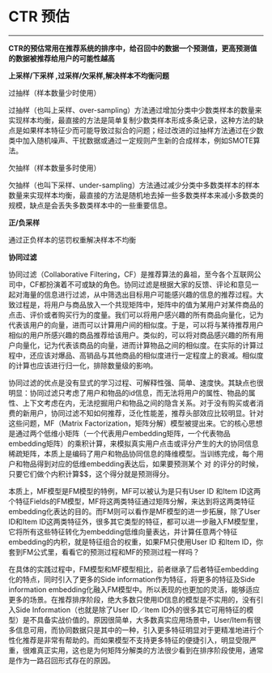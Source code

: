 # CTR 预估
***

**CTR的预估常用在推荐系统的排序中，给召回中的数据一个预测值，更高预测值的数据被推荐给用户的可能性越高**

**上采样/下采样 ,过采样/欠采样,解决样本不均衡问题**

过抽样（样本数量少时使用）

过抽样（也叫上采样、over-sampling）方法通过增加分类中少数类样本的数量来实现样本均衡，最直接的方法是简单复制少数类样本形成多条记录，这种方法的缺点是如果样本特征少而可能导致过拟合的问题；经过改进的过抽样方法通过在少数类中加入随机噪声、干扰数据或通过一定规则产生新的合成样本，例如SMOTE算法。

欠抽样（样本数量多时使用）

欠抽样（也叫下采样、under-sampling）方法通过减少分类中多数类样本的样本数量来实现样本均衡，最直接的方法是随机地去掉一些多数类样本来减小多数类的规模，缺点是会丢失多数类样本中的一些重要信息。

**正/负采样**

通过正负样本的惩罚权重解决样本不均衡

**协同过滤**

协同过滤（Collaborative Filtering，CF）是推荐算法的鼻祖，至今各个互联网公司中，CF都扮演着不可或缺的角色。协同过滤是根据大家的反馈、评论和意见一起对海量的信息进行过滤，从中筛选出目标用户可能感兴趣的信息的推荐过程。大致过程是，将用户与商品放入一个共现矩阵中，矩阵中的值为某用户对某件商品的点击、评价或者购买行为的度量。我们可以将用户感兴趣的所有商品向量化，记为代表该用户的向量，进而可以计算用户间的相似度。于是，可以将与某待推荐用户相似的用户所感兴趣的商品推荐给该用户。类似的，可以将对商品感兴趣的所有用户向量化，记为代表该商品的向量，进而计算物品之间的相似度。在实际的计算过程中，还应该对爆品、高销品与其他商品的相似度进行一定程度上的衰减。相似度的计算也应该进行归一化，排除数量级的影响。

协同过滤的优点是没有显式的学习过程、可解释性强、简单、速度快。其缺点也很明显：协同过滤只考虑了用户和物品的id信息，而无法将用户的属性、物品的属性、上下文考虑在内，无法挖掘用户和物品之间的隐含关系。对于没有购买或者消费的新用户，协同过滤不知如何推荐，泛化性能差，推荐头部效应比较明显。针对这些问题，MF（Matrix Factorization，矩阵分解）模型被提出来。它的核心思想是通过两个低维小矩阵（一个代表用户embedding矩阵，一个代表物品embedding矩阵）的乘积计算，来模拟真实用户点击或评分产生的大的协同信息稀疏矩阵，本质上是编码了用户和物品协同信息的降维模型。当训练完成，每个用户和物品得到对应的低维embedding表达后，如果要预测某个 对  的评分的时候，只要它们做个内积计算$$，这个得分就是预测得分。

本质上，MF模型是FM模型的特例，MF可以被认为是只有User ID 和Item ID这两个特征Fields的FM模型，MF将这两类特征通过矩阵分解，来达到将这两类特征embedding化表达的目的。而FM则可以看作是MF模型的进一步拓展，除了User ID和Item ID这两类特征外，很多其它类型的特征，都可以进一步融入FM模型里，它将所有这些特征转化为embedding低维向量表达，并计算任意两个特征embedding的内积，就是特征组合的权重，如果FM只使用User ID 和Item ID，你套到FM公式里，看看它的预测过程和MF的预测过程一样吗？

在具体的实践过程中，FM模型和MF模型相比，前者继承了后者特征embedding化的特点，同时引入了更多的Side information作为特征，将更多的特征及Side information embedding化融入FM模型中。所以表现的也更加的灵活，能够适应更多的场景。在推荐排序阶段，绝大多数只使用ID信息的模型是不实用的，没有引入Side Information（也就是除了User ID／Item ID外的很多其它可用特征的模型）是不具备实战价值的。原因很简单，大多数真实应用场景中，User/Item有很多信息可用，而协同数据只是其中的一种，引入更多特征明显对于更精准地进行个性化推荐是非常有帮助的。而如果模型不支持更多特征的便捷引入，明显受限严重，很难真正实用，这也是为何矩阵分解类的方法很少看到在排序阶段使用，通常是作为一路召回形式存在的原因。


